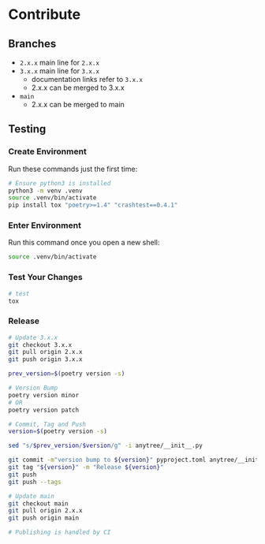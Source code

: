 # Contribute

## Branches

* `2.x.x` main line for `2.x.x`
* `3.x.x` main line for `3.x.x`
    * documentation links refer to `3.x.x`
    * 2.x.x can be merged to 3.x.x
* `main`
    * 2.x.x can be merged to main

## Testing

### Create Environment

Run these commands just the first time:

```bash
# Ensure python3 is installed
python3 -m venv .venv
source .venv/bin/activate
pip install tox "poetry>=1.4" "crashtest==0.4.1"
```

### Enter Environment

Run this command once you open a new shell:

```bash
source .venv/bin/activate
```

### Test Your Changes

```bash
# test
tox
```

### Release

```bash
# Update 3.x.x
git checkout 3.x.x
git pull origin 2.x.x
git push origin 3.x.x

prev_version=$(poetry version -s)

# Version Bump
poetry version minor
# OR
poetry version patch

# Commit, Tag and Push
version=$(poetry version -s)

sed "s/$prev_version/$version/g" -i anytree/__init__.py

git commit -m"version bump to ${version}" pyproject.toml anytree/__init__.py
git tag "${version}" -m "Release ${version}"
git push
git push --tags

# Update main
git checkout main
git pull origin 2.x.x
git push origin main

# Publishing is handled by CI
```

